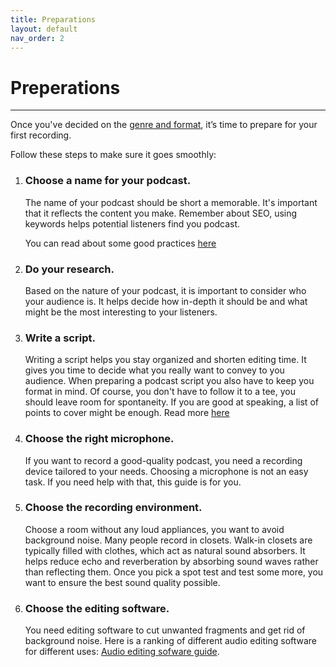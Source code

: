 ```yaml
---
title: Preparations
layout: default
nav_order: 2
---
```


# Preperations
---

Once you've decided on the [genre and format](Index.md), it’s time to prepare for your first recording.

Follow these steps to make sure it goes smoothly:

1. ### Choose a name for your podcast.
   
   The name of your podcast should be short a memorable. It's important that it reflects the content you make. Remember about SEO, using keywords helps potential listeners find you podcast. 
   
   You can read about some good practices [here](https://podcasters.spotify.com/resources/learn/create/podcast-name.)


2. ### Do your research.
   
   Based on the nature of your podcast, it is important to consider who your audience is. It helps decide how in-depth it should be and what might be the most interesting to your listeners.

3. ### Write a script.
   
   Writing a script helps you stay organized and shorten editing time. It gives you time to decide what you really want to convey to you audience. When preparing a podcast script you also have to keep you format in mind. Of course, you don't have to follow it to a tee, you should leave room for spontaneity. If you are good at speaking, a list of points to cover might be enough. Read more [here](https://podcasters.spotify.com/resources/learn/create/how-to-write-podcast-scripts )


4. ### Choose the right microphone.
   
   If you want to record a good-quality podcast, you need a recording device tailored to your needs. Choosing a microphone is not an easy task. If you need help with that, this guide is for you. 

5. ### Choose the recording environment.
   
   Choose a room without any loud appliances, you want to avoid background noise. Many people record in closets.  Walk-in closets are typically filled with clothes, which act as natural sound absorbers. It helps reduce echo and reverberation by absorbing sound waves rather than reflecting them. Once you pick a spot test and test some more, you want to ensure the best sound quality possible.

6. ### Choose the editing software.
   
   You need editing software to cut unwanted fragments and get rid of background noise. Here is a ranking of different audio editing software for different uses: [Audio editing sofware guide]( https://www.fiverr.com/resources/guides/music-audio/podcast-editing-software ).


